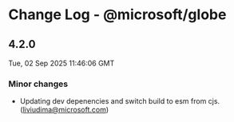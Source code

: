 # Change Log - @microsoft/globe

<!-- This log was last generated on Tue, 02 Sep 2025 11:46:06 GMT and should not be manually modified. -->

<!-- Start content -->

## 4.2.0

Tue, 02 Sep 2025 11:46:06 GMT

### Minor changes

- Updating dev depenencies and switch build to esm from cjs. (liviudima@microsoft.com)
